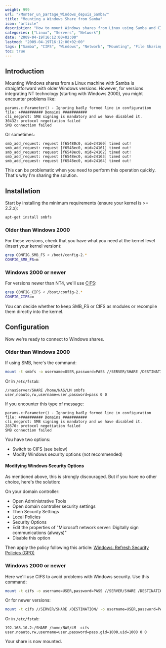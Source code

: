 ```yaml
---
weight: 999
url: "/Monter_un_partage_Windows_depuis_Samba/"
title: "Mounting a Windows Share from Samba"
icon: "article"
description: "How to mount Windows shares from Linux using Samba and CIFS methods, with configuration options for different Windows versions."
categories: ["Linux", "Servers", "Network"]
date: "2009-04-19T16:12:00+02:00"
lastmod: "2009-04-19T16:12:00+02:00"
tags: ["Samba", "CIFS", "Windows", "Network", "Mounting", "File Sharing"]
toc: true
---
```


## Introduction

Mounting Windows shares from a Linux machine with Samba is straightforward with older Windows versions. However, for versions integrating NT technology (starting with Windows 2000), you might encounter problems like:

```
params.c:Parameter() - Ignoring badly formed line in configuration file: +########## Domains ###########
cli_negprot: SMB signing is mandatory and we have disabled it.
30432: protocol negotiation failed
SMB connection failed
```

Or sometimes:

```
smb_add_request: request [f65480c0, mid=24160] timed out!
smb_add_request: request [f6548ec0, mid=24161] timed out!
smb_add_request: request [f6548ec0, mid=24162] timed out!
smb_add_request: request [f6548ec0, mid=24163] timed out!
smb_add_request: request [f6548ec0, mid=24164] timed out!
```

This can be problematic when you need to perform this operation quickly. That's why I'm sharing the solution.

## Installation

Start by installing the minimum requirements (ensure your kernel is >= 2.2.x):

```bash
apt-get install smbfs
```

### Older than Windows 2000

For these versions, check that you have what you need at the kernel level (insert your kernel version):

```bash
grep CONFIG_SMB_FS < /boot/config-2.*
CONFIG_SMB_FS=m
```

### Windows 2000 or newer

For versions newer than NT4, we'll use [CIFS](https://en.wikipedia.org/wiki/CIFS):

```bash
grep CONFIG_CIFS < /boot/config-2.*
CONFIG_CIFS=m
```

You can decide whether to keep SMB_FS or CIFS as modules or recompile them directly into the kernel.

## Configuration

Now we're ready to connect to Windows shares.

### Older than Windows 2000

If using SMB, here's the command:

```bash
mount -t smbfs -o username=USER,password=PASS //SERVER/SHARE /DESTINATION/
```

Or in `/etc/fstab`:

```
//nasServer/SHARE /home/NAS/LM smbfs user,noauto,rw,username=user,password=pass 0 0
```

If you encounter this type of message:

```
params.c:Parameter() - Ignoring badly formed line in configuration file: +########## Domains ###########
cli_negprot: SMB signing is mandatory and we have disabled it.
28570: protocol negotiation failed
SMB connection failed
```

You have two options:
- Switch to CIFS (see below)
- Modify Windows security options (not recommended)

#### Modifying Windows Security Options

As mentioned above, this is strongly discouraged. But if you have no other choice, here's the solution:

On your domain controller:

- Open Administrative Tools
- Open domain controller security settings
- Then Security Settings
- Local Policies
- Security Options
- Edit the properties of "Microsoft network server: Digitally sign communications (always)"
- Disable this option

Then apply the policy following this article: [Windows: Refresh Security Policies (GPO)]()

### Windows 2000 or newer

Here we'll use CIFS to avoid problems with Windows security. Use this command:

```bash
mount -t cifs -o username=USER,password=PASS //SERVER/SHARE /DESTINATION/
```

Or for newer versions:

```bash
mount -t cifs //SERVER/SHARE /DESTINATION/ -o username=USER,password=PASS
```

Or in `/etc/fstab`:

```
192.168.10.2:/SHARE /home/NAS/LM  cifs  user,noauto,rw,username=user,password=pass,gid=1000,uid=1000 0 0
```

Your share is now mounted.